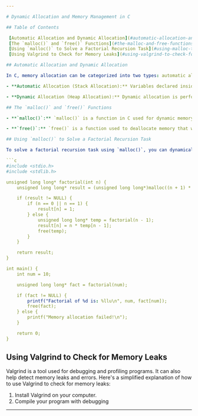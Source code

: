 ```yaml
---

# Dynamic Allocation and Memory Management in C

## Table of Contents

 [Automatic Allocation and Dynamic Allocation](#automatic-allocation-and-dynamic-allocation)
 [The `malloc()` and `free()` Functions](#the-malloc-and-free-functions)
 [Using `malloc()` to Solve a Factorial Recursion Task](#using-malloc-to-solve-a-factorial-recursion-task)
 [Using Valgrind to Check for Memory Leaks](#using-valgrind-to-check-for-memory-leaks)

## Automatic Allocation and Dynamic Allocation

In C, memory allocation can be categorized into two types: automatic allocation (stack allocation) and dynamic allocation (heap allocation).

- **Automatic Allocation (Stack Allocation):** Variables declared inside functions or blocks are automatically allocated on the stack. The memory for these variables is managed by the compiler, and they are automatically deallocated when the function or block scope ends.

- **Dynamic Allocation (Heap Allocation):** Dynamic allocation is performed using functions like `malloc()`, `calloc()`, or `realloc()`. It allows you to allocate memory from the heap during runtime. The allocated memory remains valid until explicitly deallocated using `free()`. Dynamic allocation is useful when you need to allocate memory of variable size or extend the lifetime of a variable beyond its enclosing scope.

## The `malloc()` and `free()` Functions

- **`malloc()`:** `malloc()` is a function in C used for dynamic memory allocation. It allows you to allocate memory from the heap by specifying the number of bytes needed. It returns a pointer to the allocated memory block if the allocation is successful, or `NULL` if it fails.

- **`free()`:** `free()` is a function used to deallocate memory that was previously allocated dynamically using `malloc()`, `calloc()`, or `realloc()`. It takes a pointer to the memory block to be freed and releases that memory back to the system.

## Using `malloc()` to Solve a Factorial Recursion Task

To solve a factorial recursion task using `malloc()`, you can dynamically allocate memory for the factorial values. Here's an example of how it can be done:

```c
#include <stdio.h>
#include <stdlib.h>

unsigned long long* factorial(int n) {
    unsigned long long* result = (unsigned long long*)malloc((n + 1) * sizeof(unsigned long long));

    if (result != NULL) {
        if (n == 0 || n == 1) {
            result[n] = 1;
        } else {
            unsigned long long* temp = factorial(n - 1);
            result[n] = n * temp[n - 1];
            free(temp);
        }
    }

    return result;
}

int main() {
    int num = 10;

    unsigned long long* fact = factorial(num);

    if (fact != NULL) {
        printf("Factorial of %d is: %llu\n", num, fact[num]);
        free(fact);
    } else {
        printf("Memory allocation failed!\n");
    }

    return 0;
}
```

## Using Valgrind to Check for Memory Leaks

Valgrind is a tool used for debugging and profiling programs. It can also help detect memory leaks and errors. Here's a simplified explanation of how to use Valgrind to check for memory leaks:

1. Install Valgrind on your computer.
2. Compile your program with debugging

---
```

